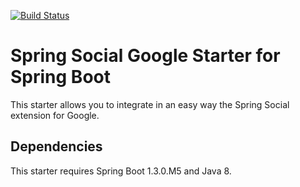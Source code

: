 [![Build Status](https://travis-ci.org/domix/social-google-spring-boot-starter.svg?branch=master)](https://travis-ci.org/domix/social-google-spring-boot-starter)

# Spring Social Google Starter for Spring Boot

This starter allows you to integrate in an easy way the Spring Social extension for Google.

## Dependencies

This starter requires Spring Boot 1.3.0.M5 and Java 8.
